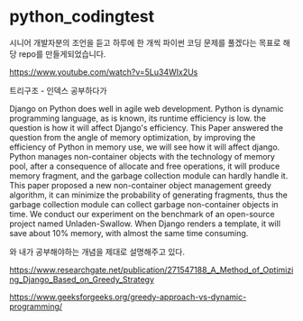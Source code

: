 # python_codingtest
시니어 개발자분의 조언을 듣고 하루에 한 개씩 파이썬 코딩 문제를 풀겠다는 목표로 해당 repo를 만들게되었습니다.


https://www.youtube.com/watch?v=5Lu34WIx2Us


트리구조 - 인덱스 공부하다가

Django on Python does well in agile web development. Python is dynamic programming language, as is known, its runtime efficiency is low. the question is how it will affect Django's efficiency. This Paper answered the question from the angle of memory optimization, by improving the efficiency of Python in memory use, we will see how it will affect django. Python manages non-container objects with the technology of memory pool, after a consequence of allocate and free operations, it will produce memory fragment, and the garbage collection module can hardly handle it. This paper proposed a new non-container object management greedy algorithm, it can minimize the probability of generating fragments, thus the garbage collection module can collect garbage non-container objects in time. We conduct our experiment on the benchmark of an open-source project named Unladen-Swallow. When Django renders a template, it will save about 10% memory, with almost the same time consuming.


와 내가 공부해야하는 개념을 제대로 설명해주고 있다.

https://www.researchgate.net/publication/271547188_A_Method_of_Optimizing_Django_Based_on_Greedy_Strategy

https://www.geeksforgeeks.org/greedy-approach-vs-dynamic-programming/




